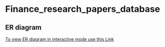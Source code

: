 # Finance_research_papers_database

## ER diagram

[To view ER diagram in interactive mode use this Link](https://gowtham-ai25.github.io/Finance_research_papers_database/Finance_research_paper_11.drawio.html)
